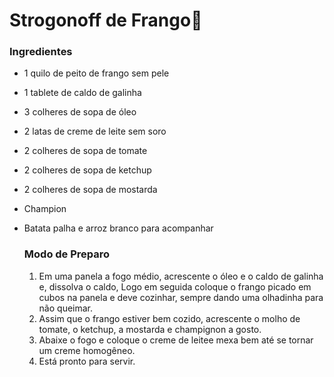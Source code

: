 # Strogonoff de Frango:chicken:

### Ingredientes

- 1 quilo de peito de frango sem pele

- 1 tablete de caldo de galinha

- 3 colheres de sopa de óleo 

- 2 latas de creme de leite sem soro

- 2 colheres de sopa de tomate

- 2 colheres de sopa de ketchup

- 2 colheres de sopa de mostarda

- Champion

- Batata palha e arroz branco para acompanhar

  ### Modo de Preparo

  1. Em uma panela a fogo médio, acrescente o óleo e o caldo de galinha e, dissolva o caldo, Logo em seguida coloque o frango picado em cubos na panela e deve cozinhar, sempre dando uma olhadinha para não queimar.
  2. Assim que o frango estiver bem cozido, acrescente o molho de tomate, o ketchup, a mostarda e champignon a gosto.
  3. Abaixe o fogo e coloque o creme de leitee mexa bem até se tornar um creme homogêneo.
  4. Está pronto para servir.